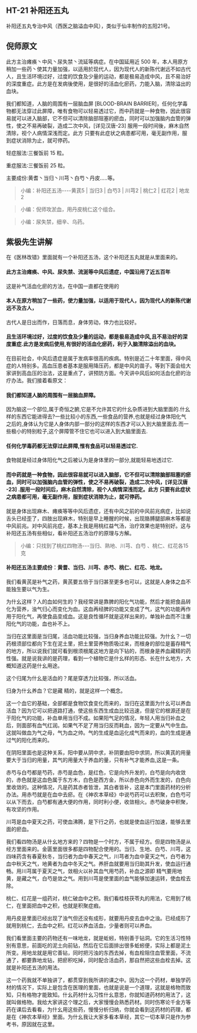 ## HT-21 补阳还五丸

补阳还五丸专治中风（西医之脑溢血中风），类似于仙丰制作的五阳21号。

## 倪师原文

此方主治瘫痪丶中风丶尿失禁丶流延等病症。在中国延用近 500 年，本人用原方稍加一些药丶使其力量加强，以适用於现代人，因为现代人的新陈代谢远不如古代人，且生活环境过好，过度的饮食及少量的运动，都是极易造成中风，且不易治好的深度重症。此方是在发病後使用，是很好的活血化瘀药，力能入脑，清除溢出的血块。

我们都知道，人脑的周围有一层脑血屏 [BLOOD-BRAIN BARRIER]，任何化学毒物都无法穿过此屏障，唯有食物可以轻易透过它，而中药就是一种食物，因此很容易就可以进入脑部，它不但可以清除脑部阻塞的瘀血，同时可以加强脑内血管的弹性，使之不易再破裂，造成二次中风，[详见汉唐-23] 服用一段时间後，麻木自然清除，视个人病情深浅而定。此方 只要有此症状之病患都可用，毫无副作用，服到症状消除为止，就可停药。

轻症服法∶三餐饭前 15 粒。

重症服法∶三餐饭前 25 粒。

主要成份∶黄耆丶当归丶川芎丶白芍丶丹皮…..等。

> 小编：补阳还五汤----黄芪5 | 当归3 | 白芍3 | 川芎2 | 桃仁2 | 红花2 | 地龙2

> 小编：倪师攻淤血，用丹皮桃仁这个组合。

> 小编：尿失禁，细辛、乌药。

## 紫极先生讲解

在《医林改错》里面就有一个补阳还五汤，这个补阳还五丸就是从里面来的。

#### 此方主治瘫痪、中风、尿失禁、流涎等中风后遗症，中国沿用了近五百年

这是补气活血化瘀的方法，在中国一直都在使用的

#### 本人在原方稍加了一些药，使力量加强，以适用于现代人，因为现代人的新陈代谢远不及古人，

古代人是日出而作，日落而息，身体劳动，体力也比较好。

#### 且生活环境过好，过度的饮食及少量的运动，都是极易造成中风,且不易治好的深度重症.此方是发病后使用,有很好的活血化瘀药，利于入脑清除溢出的血块。

在目前社会，中风后遗症是属于发病率很高的疾病。特别是近二十年里面，得中风症的人特别多。高血压患者基本是服用降压药，都是中风的苗子。等到下面会给大家讲到高血压的治法，这是重点了，讲预防方面。今天讲中风后如何活血化瘀的治疗办法。我们接着看原文：

#### 我们都知道人脑的周围有一层脑血屏障。

因为脑这一个部位,属于奇恒之腑,它是不允许其它的什幺杂质进到大脑里面的.什幺样的东西它能进得去?一些比较小的东西,一些食品的营养,也就是经过身体阳化气之后的,身体认为它是人身体内部一部分的这样的东西才可以入到大脑里面去.而一些极小的特别粒子,这个屏障管不住它也可以进入到大脑里面去.

#### 任何化学毒药都无法穿过此屏障,惟有食品可以轻易透过它.

食物就是经过身体阳化气之后被认为是身体里的一部分,就能轻易地透过它.

#### 而中药就是一种食物，因此很容易就可以进入脑部，它不但可以清除脑部阻塞的瘀血，同时可以加强脑内血管的弹性，使之不易再破裂，造成二次中风，[详见汉唐 -23] .服用一段时间后，麻木自然清除，视个人病情深浅而定。此方 只要有此症状之病患都可用，毫无副作用，服到症状消除为止，就可停药。

就是身体出现麻木、瘫痪等等中风后遗症，还有中风之前的中风前兆病症，比如说舌头已经歪了，四肢出现麻木，特别是早上睡醒的时候，出现胳膊腿部麻木等都是中风前兆。对中风前兆症，基本上我是用桃红益气汤，治疗效果也是特别好。这与补阳还五汤有些相似，看补阳还五汤治疗的原理与方解。

> 小编：只找到了桃红四物汤---当归、熟地、川芎、白芍 、桃仁、红花各15 克

#### 补阳还五汤主要成份︰黄耆、当归、川芎、赤芍、桃仁、红花、地龙。

我们看黄芪是补气之药，黄芪要五倍于当归甚至更多也可以，这就是人身体之血不能独生要以气为生。

为什幺这样？人的血如何生的？我经常讲是靠脾的阳化气功能，然后才能把食品转化为营养，浊气归心而变化为血。这血再经脾的功能又变成了气，这气的功能再作用于阳化气，再使食品变成血。这是良性循环就是这样出来的，单独补血而不注重阳化气的功能，血也补不上。

当归在这里面是当归尾，活血功能比较强，当归身养血功能比较强。为什幺？一切药根须部位都向下生在泥土里，把土里营养物质吸过来，而根身的部位是蓄存精气的地方，所以说我们就可看到根须根尾这地方是向下钻的，而根身是养血藏精的药性强。就是说我讲的是药理，看到一个植物它是什幺样的形态、长在什幺地方，大概知道这药是什幺用途。

这个归尾为什幺是活血的？尾是穿透力比较强，所以活血。

归身为什幺养血？它是藏 精的，就是这样一个概念。

这一个血它的基础，全部都是食物饮食变化而来的，当归在这里面为什幺可以养血活血？因为它可以把道路打通，使这些东西生成血比较迅速，但是它的根源还是在于阳化气的功能，补血单用当归不成。如果阳气足的情况，年轻人用当归补血之后，则面部有血气红润。如果气不足了用当归反而耗血，因为一定要从气中生血。这就叫做血为气之母，气为血之帅。气的生成是血运化成气而来的，血的生成是通过气的阳化而来的。

在阴阳里面也是这种关系，阳中要从阴中求，补阴要由阳中求阴，所以黄芪的用量要大于当归的用量，其气的用量大于养血的量，只有补气才能养血,这是一条。

赤芍与白芍都是芍药，赤芍是血色，是红色，它是向外升发的，白芍是向内收敛的，赤色就是这血色属于东方木，白色是西方金，所以赤色向外而生发的，白色向里收敛的。这种情况，凡是药其赤者皆泄，其白者皆补，这是本门里面药材的分析办法。用赤芍就是在血中去瘀。在《神农本草经》中说芍药可以去积聚，白色芍可以从下而去，白芍都有通大便的作用，同时利小便，收敛相火。赤芍破身中积聚，有攻坚的作用。

川芎是血中夏天之药，可使血沸腾，是下行之药，也就是使血运行加速，能够去里面的瘀血。

我们看四物汤是从什幺地方来的？四物是一个时方，不属于经方。但是四物汤是从经方里面来的。金匮里面很多都是四物配合使用的。当归、生地、白芍、川芎，这四味药含有春夏秋冬，当归者为血中春天之气，川芎者为血中夏天之气，白芍者为血中秋天之气，地黄者为血中冬天之气。养肝血就要用当归助其升发，使血运行通畅。用川芎属于夏天之气，敛相火以补其血气用芍药，补血之源即
精气要用地黄，是藏之气，白芍是敛之气。用到川芎是使里面的血气能够加速运转，使血栓去除。

桃仁、红花是一组药对，桃仁破血中之积。我们看桂枝茯苓丸的用法，它用到了桃仁，在里面把血中之积，也就是积聚症瘕。

用丹皮是里面已经出现了浊气但还没有成形，就要用丹皮去血中之浊。已经成形了就用到桃仁，去血中之积。红花以养血活血，少量者则可以养血。

我们看里面主要的药物还有一味地龙，就是蚯蚓，特别善于钻洞。它的生活习性特别有意思，前面吃的泥土向前钻，然后在它后面排出很多蚯蚓便，实际上都是泥土所变。用地龙就是用它善钻，同时把污浊的东西去掉，有血栓阻住血管里面，不流通了，都要靠地龙钻，把瘀积吃掉，同时配合活血药，那自然把这些血栓去掉。这就是补阳还五汤的用法。

这一个药我就不单独讲了，都贯穿到我所讲的课之中。因为这一个药材，单独学药材的情况下，实际上是包含在医理的里面，也就是说是一个道理，这就是格物而致知，只有格物才能致知。什幺药材什幺习性什幺意思，你就知道药材的用法了，这就叫做格物。我给大家讲这个理之后，大家慢慢会熟悉药材。同时伤寒论千金方等药在课后去看看，为什幺用这些药，慢慢分析归纳，你就会看到这药材的药理，都是在《神农本草经》里面。为什幺我让大家多看本草经，其它一切本草只是作为参考书，原因就在这里。